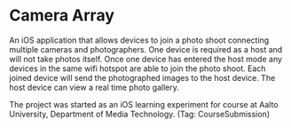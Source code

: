 Camera Array
============

An iOS application that allows devices to join a photo shoot connecting multiple cameras
and photographers. One device is required as a host and will not take photos itself. Once
one device has entered the host mode any devices in the same wifi hotspot are able to join
the photo shoot. Each joined device will send the photographed images to the host device.
The host device can view a real time photo gallery.

The project was started as an iOS learning experiment for course at Aalto University,
Department of Media Technology. (Tag: CourseSubmission)

